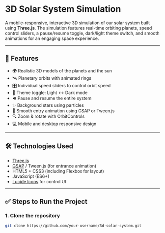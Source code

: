 # 3D Solar System Simulation

A mobile-responsive, interactive 3D simulation of our solar system built using **Three.js**. The simulation features real-time orbiting planets, speed control sliders, a pause/resume toggle, dark/light theme switch, and smooth animations for an engaging space experience.

---

## 🚀 Features

- 🌍 Realistic 3D models of the planets and the sun
- 🛰️ Planetary orbits with animated rings
- 🎛️ Individual speed sliders to control orbit speed
- 🌙 Theme toggle: Light ↔ Dark mode
- ⏯️ Pause and resume the entire system
- ✨ Background stars using particles
- 🔁 Smooth entry animation using GSAP or Tween.js
- 🔍 Zoom & rotate with OrbitControls
- 💻 Mobile and desktop responsive design

---

## 🛠️ Technologies Used

- [Three.js](https://threejs.org/)
- [GSAP](https://greensock.com/gsap/) / Tween.js (for entrance animation)
- HTML5 + CSS3 (including Flexbox for layout)
- JavaScript (ES6+)
- [Lucide Icons](https://lucide.dev/) for control UI

---

## ✅ Steps to Run the Project

### 1. Clone the repository
```sh
git clone https://github.com/your-username/3d-solar-system.git


